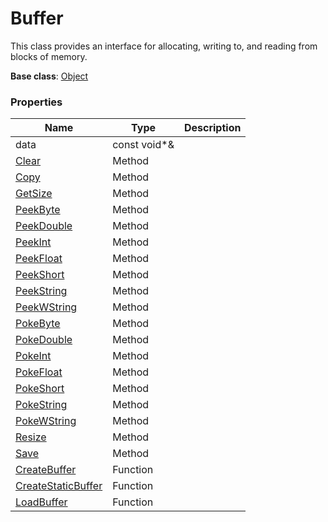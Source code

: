 # Buffer #
This class provides an interface for allocating, writing to, and reading from blocks of memory.

**Base class**: [Object](Object.md)

### Properties ###
| Name | Type | Description |
| --- | --- | --- |
| data | const void*& |  |
| [Clear](Buffer_Clear.md) | Method |  |
| [Copy](Buffer_Copy.md) | Method |  |
| [GetSize](Buffer_GetSize.md) | Method |  |
| [PeekByte](Buffer_PeekByte) | Method |  |
| [PeekDouble](Buffer_PeekDouble) | Method |  |
| [PeekInt](Buffer_PeekInt) | Method |  |
| [PeekFloat](Buffer_PeekFloat) | Method |  |
| [PeekShort](Buffer_PeekShort) | Method |  |
| [PeekString](Buffer_PeekString) | Method |  |
| [PeekWString](Buffer_PeekWString) | Method |  |
| [PokeByte](Buffer_PokeByte) | Method |  |
| [PokeDouble](Buffer_PokeDouble) | Method |  |
| [PokeInt](Buffer_PokeInt) | Method |  |
| [PokeFloat](Buffer_PokeFloat) | Method |  |
| [PokeShort](Buffer_PokeShort) | Method |  |
| [PokeString](Buffer_PokeString) | Method |  |
| [PokeWString](Buffer_PokeWString) | Method |  |
| [Resize](Buffer_Resize.md) | Method |  |
| [Save](Buffer_Save.md) | Method |  |
| [CreateBuffer](CreateBuffer.md) | Function |  |
| [CreateStaticBuffer](CreateStaticBuffer.md) | Function |  |
| [LoadBuffer](LoadBuffer.md) | Function |  |
